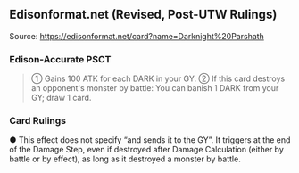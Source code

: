 
## Edisonformat.net (Revised, Post-UTW Rulings)

Source: https://edisonformat.net/card?name=Darknight%20Parshath

### Edison-Accurate PSCT

> ① Gains 100 ATK for each DARK in your GY.
> ② If this card destroys an opponent's monster by battle: You can banish 1 DARK from your GY; draw 1 card.

### Card Rulings

● This effect does not specify “and sends it to the GY”. It triggers at the end of the Damage Step, even if destroyed after Damage Calculation (either by battle or by effect), as long as it destroyed a monster by battle.
            